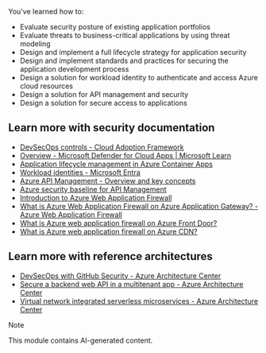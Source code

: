 You've learned how to:

-   Evaluate security posture of existing application portfolios
-   Evaluate threats to business-critical applications by using threat modeling
-   Design and implement a full lifecycle strategy for application security
-   Design and implement standards and practices for securing the application development process
-   Design a solution for workload identity to authenticate and access Azure cloud resources
-   Design a solution for API management and security
-   Design a solution for secure access to applications

## Learn more with security documentation

- [DevSecOps controls - Cloud Adoption Framework](/azure/cloud-adoption-framework/secure/devsecops-controls)
- [Overview - Microsoft Defender for Cloud Apps | Microsoft Learn](/defender-cloud-apps/what-is-defender-for-cloud-apps)
- [Application lifecycle management in Azure Container Apps](/azure/container-apps/application-lifecycle-management)
- [Workload identities - Microsoft Entra](/azure/active-directory/workload-identities/workload-identities-overview)
- [Azure API Management - Overview and key concepts](/azure/api-management/api-management-key-concepts)
- [Azure security baseline for API Management](/security/benchmark/azure/baselines/api-management-security-baseline)
- [Introduction to Azure Web Application Firewall](/azure/web-application-firewall/overview)
- [What is Azure Web Application Firewall on Azure Application Gateway? - Azure Web Application Firewall](/azure/web-application-firewall/ag/ag-overview)
- [What is Azure web application firewall on Azure Front Door?](/azure/web-application-firewall/afds/afds-overview)
- [What is Azure web application firewall on Azure CDN?](/azure/web-application-firewall/cdn/cdn-overview)

## Learn more with reference architectures

- [DevSecOps with GitHub Security - Azure Architecture Center](/azure/architecture/solution-ideas/articles/devsecops-in-github)
- [Secure a backend web API in a multitenant app - Azure Architecture Center](/azure/architecture/multitenant-identity/web-api)
- [Virtual network integrated serverless microservices - Azure Architecture Center](/azure/architecture/example-scenario/integrated-multiservices/virtual-network-integration)

> [!NOTE]
> This module contains AI-generated content.